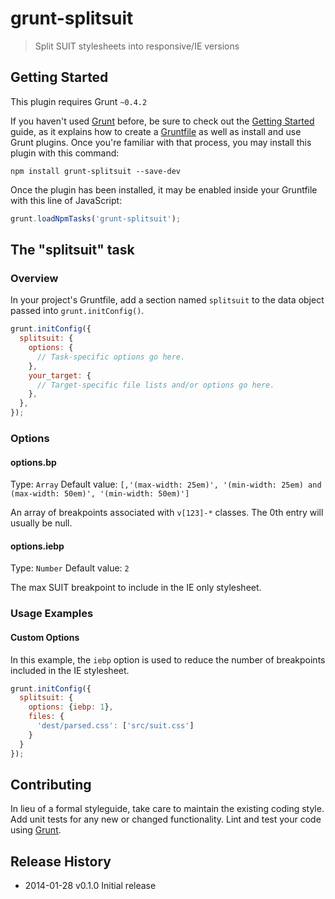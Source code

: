 # grunt-splitsuit

> Split SUIT stylesheets into responsive/IE versions

## Getting Started
This plugin requires Grunt `~0.4.2`

If you haven't used [Grunt](http://gruntjs.com/) before, be sure to check out the [Getting Started](http://gruntjs.com/getting-started) guide, as it explains how to create a [Gruntfile](http://gruntjs.com/sample-gruntfile) as well as install and use Grunt plugins. Once you're familiar with that process, you may install this plugin with this command:

```shell
npm install grunt-splitsuit --save-dev
```

Once the plugin has been installed, it may be enabled inside your Gruntfile with this line of JavaScript:

```js
grunt.loadNpmTasks('grunt-splitsuit');
```

## The "splitsuit" task

### Overview
In your project's Gruntfile, add a section named `splitsuit` to the data object passed into `grunt.initConfig()`.

```js
grunt.initConfig({
  splitsuit: {
    options: {
      // Task-specific options go here.
    },
    your_target: {
      // Target-specific file lists and/or options go here.
    },
  },
});
```

### Options

#### options.bp
Type: `Array`
Default value: `[,'(max-width: 25em)', '(min-width: 25em) and (max-width: 50em)', '(min-width: 50em)']`

An array of breakpoints associated with `v[123]-*` classes. The 0th entry will usually be null.

#### options.iebp
Type: `Number`
Default value: `2`

The max SUIT breakpoint to include in the IE only stylesheet.


### Usage Examples

#### Custom Options
In this example, the `iebp` option is used to reduce the number of breakpoints included in the IE stylesheet.

```js
grunt.initConfig({
  splitsuit: {
    options: {iebp: 1},
    files: {
      'dest/parsed.css': ['src/suit.css']
    }
  }
});
```

## Contributing
In lieu of a formal styleguide, take care to maintain the existing coding style. Add unit tests for any new or changed functionality. Lint and test your code using [Grunt](http://gruntjs.com/).

## Release History

 * 2014-01-28   v0.1.0   Initial release